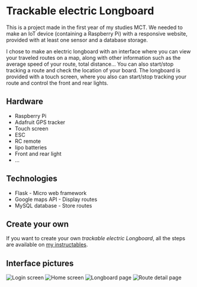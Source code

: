 # Trackable electric Longboard
This is a project made in the first year of my studies MCT. We needed to make an IoT device (containing a Raspberry Pi) with a responsive website, provided with at least one sensor and a database storage.

I chose to make an electric longboard with an interface where you can view your traveled routes on a map, along with other information such as the average speed of your route, total distance…
You can also start/stop tracking a route and check the location of your board. 
The longboard is provided with a touch screen, where you also can start/stop tracking your route and control the front and rear lights.

## Hardware
- Raspberry Pi
- Adafruit GPS tracker
- Touch screen
- ESC
- RC remote
- lipo batteries
- Front and rear light
- ...

## Technologies
- Flask - Micro web framework
- Google maps API - Display routes
- MySQL database - Store routes

## Create your own
If you want to create your own *trackable electric Longboard*, all the steps are available on [my instructables](https://www.instructables.com/id/Trackable-Electric-Longboard-With-Raspberry-Pi-and/#step14).

## Interface pictures
![Login screen](https://i.imgur.com/Z8PLSKU.png)
![Home screen](https://i.imgur.com/BKxglH8.png)
![Longboard page](https://i.imgur.com/EJmigre.png)
![Route detail page](https://i.imgur.com/rWltsU2.png)

